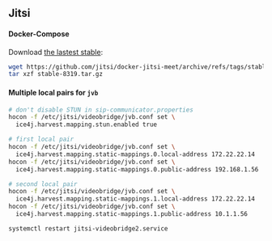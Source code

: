 ## Jitsi

#### Docker-Compose

Download
[the lastest stable](https://github.com/jitsi/docker-jitsi-meet/releases):

```bash
wget https://github.com/jitsi/docker-jitsi-meet/archive/refs/tags/stable-8319.tar.gz
tar xzf stable-8319.tar.gz
```

#### Multiple local pairs for `jvb`

```bash
# don't disable STUN in sip-communicator.properties
hocon -f /etc/jitsi/videobridge/jvb.conf set \
  ice4j.harvest.mapping.stun.enabled true

# first local pair
hocon -f /etc/jitsi/videobridge/jvb.conf set \
  ice4j.harvest.mapping.static-mappings.0.local-address 172.22.22.14
hocon -f /etc/jitsi/videobridge/jvb.conf set \
  ice4j.harvest.mapping.static-mappings.0.public-address 192.168.1.56

# second local pair
hocon -f /etc/jitsi/videobridge/jvb.conf set \
  ice4j.harvest.mapping.static-mappings.1.local-address 172.22.22.14
hocon -f /etc/jitsi/videobridge/jvb.conf set \
  ice4j.harvest.mapping.static-mappings.1.public-address 10.1.1.56

systemctl restart jitsi-videobridge2.service
```
